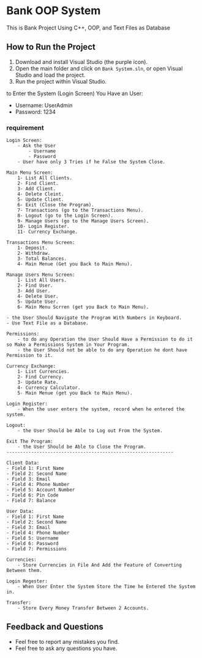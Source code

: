# Bank OOP System
This is Bank Project Using C++, OOP, and Text Files as Database

## How to Run the Project
1. Download and install Visual Studio (the purple icon).
2. Open the main folder and click on `Bank System.sln`, or open Visual Studio and load the project.
3. Run the project within Visual Studio.

to Enter the System (Login Screen) You Have an User:
- Username: UserAdmin
- Password: 1234

### requirement

	Login Screen:
        - Ask the User 
		    - Username
		    - Password
        - User have only 3 Tries if he False the System Close.

    Main Menu Screen:
        1- List All Clients.
        2- Find Client.
        3- Add Client.
        4- Delete Cleint.
        5- Update Client.
        6- Exit (Close the Program).
        7- Transactions (go to the Transactions Menu).
        8- Logout (go to the Login Screen).
        9- Manage Users (go to the Manage Users Screen).
        10- Login Register.
        11- Currency Exchange.

    Transactions Menu Screen:
        1- Deposit.
        2- Withdraw.
        3- Total Balances.
        4- Main Menue (Get you Back to Main Menu).

    Manage Users Menu Screen:
        1- List All Users.
        2- Find User.
        3- Add User.
        4- Delete User.
        5- Update User.
        6- Main Menu Scrren (get you Back to Main Menu).

    - the User Should Navigate the Program With Numbers in Keyboard.
    - Use Text File as a Database.
    
    Permissions:
        - to do any Operation the User Should Have a Permission to do it so Make a Permissions System in Your Program.
        - the User Should not be able to do any Operation he dont have Permission to it.

    Currency Exchange:
        1- List Currencies.
        2- Find Currency.
        3- Update Rate.
        4- Currency Calculator.
        5- Main Menue (get you Back to Main Menu).

    Login Register:
        - When the user enters the system, record when he entered the system.

    Logout:
        - the User Should be Able to Log out From the System.

    Exit The Program:
        - the User Should be Able to Close the Program.
    -------------------------------------------------------------

	Client Data:
	- Field 1: First Name
	- Field 2: Second Name
	- Field 3: Email
	- Field 4: Phone Number
	- Field 5: Account Number
	- Field 6: Pin Code
	- Field 7: Balance

	User Data:	
	- Field 1: First Name
	- Field 2: Second Name
	- Field 3: Email
	- Field 4: Phone Number
	- Field 5: Username
	- Field 6: Password
	- Field 7: Permissions

    Currencies:
        - Store Currencies in File And Add the Feature of Converting Between them.

    Login Regester:
        - When User Enter the System Store the Time he Entered the System in.

    Transfer:
        - Store Every Money Transfer Between 2 Accounts.

## Feedback and Questions
- Feel free to report any mistakes you find.  
- Feel free to ask any questions you have.
